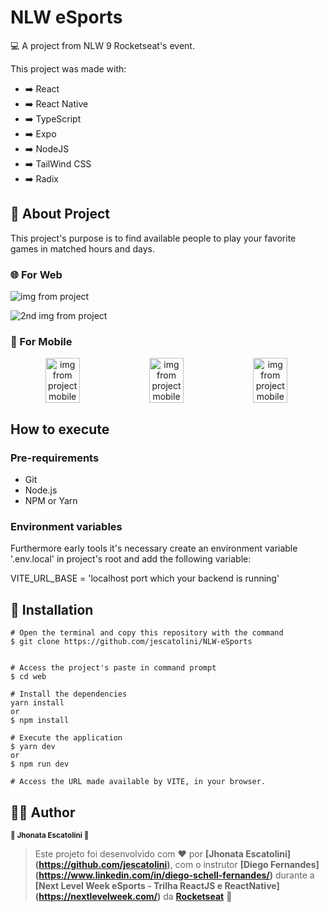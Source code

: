 # NLW eSports

💻 A project from NLW 9 Rocketseat's event.

This project was made with:

- ➡️ React
- ➡️ React Native
- ➡️ TypeScript
- ➡️ Expo
- ➡️ NodeJS
- ➡️ TailWind CSS
- ➡️ Radix


## 📖 About Project

This project's purpose is to find available people to play your favorite games in matched hours and days.

### 🌐 For Web

![img from project](https://i.imgur.com/EvJFkD5.png)

![2nd img from project](https://i.imgur.com/OGmlpfS.png)



### 📱 For Mobile

<div align="center">
  <div style="display: flex;">
    <img width="33%" alt="img from project mobile" src="https://i.imgur.com/FAZGBhA.jpg" />

  <img width="33%" alt="img from project mobile" src="https://i.imgur.com/g6C2Eqx.jpg" />

  <img width="33%" alt="img from project mobile" src="https://i.imgur.com/GzHyA61.jpg" />
  </div>
</div>


## How to execute

### Pre-requirements

- Git
- Node.js
- NPM or Yarn

### Environment variables

Furthermore early tools it's necessary create an environment variable '.env.local' in project's root and add the following variable:

VITE_URL_BASE = 'localhost port which your backend is running'

## 🔧 Installation
```
# Open the terminal and copy this repository with the command
$ git clone https://github.com/jescatolini/NLW-eSports


# Access the project's paste in command prompt
$ cd web

# Install the dependencies
yarn install
or
$ npm install

# Execute the application
$ yarn dev
or
$ npm run dev

# Access the URL made available by VITE, in your browser.
```
## 🦸‍♂️ Author

<p>
 <sub><strong>🌟 Jhonata Escatolini 🌟</strong></sub>
</p>

>Este projeto foi desenvolvido com ❤️ por **[Jhonata Escatolini]
(https://github.com/jescatolini)**, com o instrutor **[Diego Fernandes]
(https://www.linkedin.com/in/diego-schell-fernandes/)** durante a **[Next Level Week eSports - Trilha ReactJS e ReactNative]
(https://nextlevelweek.com/)** da **[Rocketseat](https://rocketseat.com.br)** 💜<br> 
